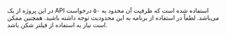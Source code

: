 در این پروژه از یک API استفاده شده است که ظرفیت آن محدود به ۵۰ درخواست می‌باشد.
لطفاً در استفاده از برنامه به این محدودیت توجه داشته باشید.
همچنین ممکن است نیاز به استفاده از فیلتر شکن باشد.
